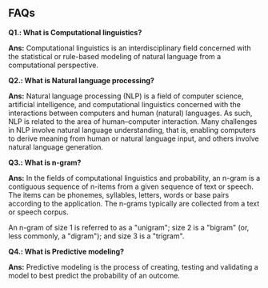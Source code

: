 ## FAQs
<b>Q1.: What is Computational linguistics?</b>

<b>Ans:</b> Computational linguistics is an interdisciplinary field concerned with the statistical or rule-based modeling of natural language from a computational perspective.

<b>Q2.: What is Natural language processing?</b>

<b>Ans:</b>
Natural language processing (NLP) is a field of computer science, artificial intelligence, and computational linguistics concerned with the interactions between computers and human (natural) languages. As such, NLP is related to the area of human–computer interaction. Many challenges in NLP involve natural language understanding, that is, enabling computers to derive meaning from human or natural language input, and others involve natural language generation.

<b>Q3.: What is n-gram?</b>

<b>Ans:</b>
In the fields of computational linguistics and probability, an n-gram is a contiguous sequence of n-items from a given sequence of text or speech. The items can be phonemes, syllables, letters, words or base pairs according to the application. The n-grams typically are collected from a text or speech corpus.

An n-gram of size 1 is referred to as a "unigram"; size 2 is a "bigram" (or, less commonly, a "digram"); and size 3 is a "trigram".

<b>Q4.: What is Predictive modeling?</b>

<b>Ans:</b>
Predictive modeling is the process of creating, testing and validating a model to best predict the probability of an outcome.
